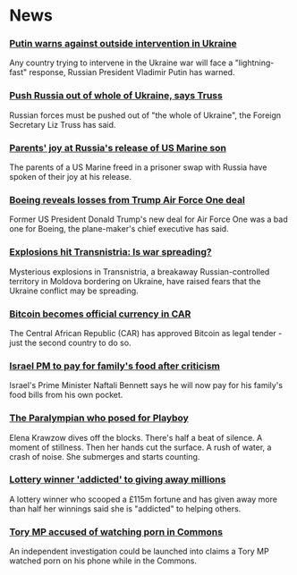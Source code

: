# News
### [Putin warns against outside intervention in Ukraine](https://www.bbc.com/news/world-europe-61252320)
Any country trying to intervene in the Ukraine war will face a "lightning-fast" response, Russian President Vladimir Putin has warned.
### [Push Russia out of whole of Ukraine, says Truss](https://www.bbc.com/news/uk-61251698)
Russian forces must be pushed out of "the whole of Ukraine", the Foreign Secretary Liz Truss has said.
### [Parents' joy at Russia's release of US Marine son](https://www.bbc.com/news/world-us-canada-61156745)
The parents of a US Marine freed in a prisoner swap with Russia have spoken of their joy at his release.
### [Boeing reveals losses from Trump Air Force One deal](https://www.bbc.com/news/business-61250667)
Former US President Donald Trump's new deal for Air Force One was a bad one for Boeing, the plane-maker's chief executive has said.
### [Explosions hit Transnistria: Is war spreading?](https://www.bbc.com/news/world-europe-61233095)
Mysterious explosions in Transnistria, a breakaway Russian-controlled territory in Moldova bordering on Ukraine, have raised fears that the Ukraine conflict may be spreading.
### [Bitcoin becomes official currency in CAR](https://www.bbc.com/news/world-africa-61248809)
The Central African Republic (CAR) has approved Bitcoin as legal tender - just the second country to do so.
### [Israel PM to pay for family's food after criticism](https://www.bbc.com/news/61243038)
Israel's Prime Minister Naftali Bennett says he will now pay for his family's food bills from his own pocket.
### [The Paralympian who posed for Playboy](https://www.bbc.com/sport/disability-sport/61245516)
Elena Krawzow dives off the blocks. There's half a beat of silence. A moment of stillness. Then her hands cut the surface. A rush of water, a crash of noise. She submerges and starts counting.
### [Lottery winner 'addicted' to giving away millions](https://www.bbc.com/news/uk-england-tees-61241436)
A lottery winner who scooped a £115m fortune and has given away more than half her winnings said she is "addicted" to helping others.
### [Tory MP accused of watching porn in Commons](https://www.bbc.com/news/uk-politics-61245040)
An independent investigation could be launched into claims a Tory MP watched porn on his phone while in the Commons.
